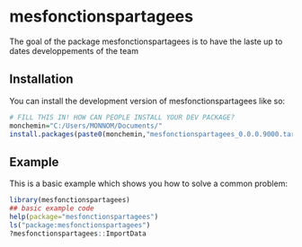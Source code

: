 
# mesfonctionspartagees

<!-- badges: start -->
<!-- badges: end -->

The goal of the package mesfonctionspartagees is to have the laste up to dates developpements of the team

## Installation

You can install the development version of mesfonctionspartagees like so:

``` r
# FILL THIS IN! HOW CAN PEOPLE INSTALL YOUR DEV PACKAGE?
monchemin="C:/Users/MONNOM/Documents/"
install.packages(paste0(monchemin,"mesfonctionspartagees_0.0.0.9000.tar.gz",sep=""), repos = NULL, type="source")

```

## Example

This is a basic example which shows you how to solve a common problem:

``` r
library(mesfonctionspartagees)
## basic example code
help(package="mesfonctionspartagees")
ls("package:mesfonctionspartagees")
?mesfonctionspartagees::ImportData 
```

